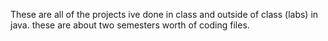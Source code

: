 These are all of the projects ive done in class and outside of class (labs) in java. these are about two semesters worth of coding files.
